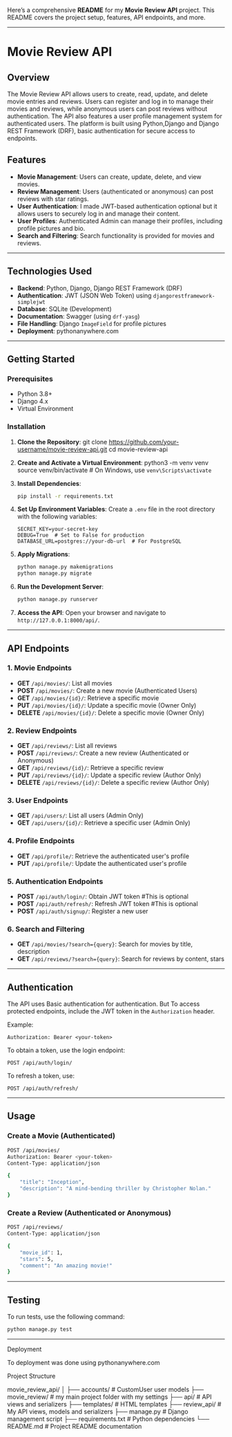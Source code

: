 Here’s a comprehensive **README** for my **Movie Review API** project. This README covers the project setup, features, API endpoints, and more.

---

# **Movie Review API**

## **Overview**

The Movie Review API allows users to create, read, update, and delete movie entries and reviews. Users can register and log in to manage their movies and reviews, while anonymous users can post reviews without authentication. The API also features a user profile management system for authenticated users. The platform is built using Python,Django and Django REST Framework (DRF), basic authentication for secure access to endpoints.

## **Features**
- **Movie Management**: Users can create, update, delete, and view movies.
- **Review Management**: Users (authenticated or anonymous) can post reviews with star ratings.
- **User Authentication**: I made JWT-based authentication optional but it allows users to securely log in and manage their content.
- **User Profiles**: Authenticated Admin can manage their profiles, including profile pictures and bio.
- **Search and Filtering**: Search functionality is provided for movies and reviews.

---

## **Technologies Used**
- **Backend**: Python, Django, Django REST Framework (DRF)
- **Authentication**: JWT (JSON Web Token) using `djangorestframework-simplejwt`
- **Database**: SQLite (Development)
- **Documentation**: Swagger (using `drf-yasg`)
- **File Handling**: Django `ImageField` for profile pictures
- **Deployment**: pythonanywhere.com

---

## **Getting Started**

### **Prerequisites**

- Python 3.8+
- Django 4.x
- Virtual Environment 

### **Installation**

1. **Clone the Repository**:
   git clone https://github.com/your-username/movie-review-api.git
   cd movie-review-api
   

2. **Create and Activate a Virtual Environment**:
   python3 -m venv venv
   source venv/bin/activate  # On Windows, use `venv\Scripts\activate`

3. **Install Dependencies**:
   ```bash
   pip install -r requirements.txt
   ```

4. **Set Up Environment Variables**:
   Create a `.env` file in the root directory with the following variables:
   ```
   SECRET_KEY=your-secret-key
   DEBUG=True  # Set to False for production
   DATABASE_URL=postgres://your-db-url  # For PostgreSQL
   ```

5. **Apply Migrations**:
   ```bash
   python manage.py makemigrations
   python manage.py migrate
   ```

6. **Run the Development Server**:
   ```bash
   python manage.py runserver
   ```

7. **Access the API**:
   Open your browser and navigate to `http://127.0.0.1:8000/api/`.

---

## **API Endpoints**

### **1. Movie Endpoints**
- **GET** `/api/movies/`: List all movies
- **POST** `/api/movies/`: Create a new movie (Authenticated Users)
- **GET** `/api/movies/{id}/`: Retrieve a specific movie
- **PUT** `/api/movies/{id}/`: Update a specific movie (Owner Only)
- **DELETE** `/api/movies/{id}/`: Delete a specific movie (Owner Only)

### **2. Review Endpoints**
- **GET** `/api/reviews/`: List all reviews
- **POST** `/api/reviews/`: Create a new review (Authenticated or Anonymous)
- **GET** `/api/reviews/{id}/`: Retrieve a specific review
- **PUT** `/api/reviews/{id}/`: Update a specific review (Author Only)
- **DELETE** `/api/reviews/{id}/`: Delete a specific review (Author Only)

### **3. User Endpoints**
- **GET** `/api/users/`: List all users (Admin Only)
- **GET** `/api/users/{id}/`: Retrieve a specific user (Admin Only)

### **4. Profile Endpoints**
- **GET** `/api/profile/`: Retrieve the authenticated user's profile
- **PUT** `/api/profile/`: Update the authenticated user's profile

### **5. Authentication Endpoints**
- **POST** `/api/auth/login/`: Obtain JWT token #This is optional
- **POST** `/api/auth/refresh/`: Refresh JWT token #This is optional
- **POST** `/api/auth/signup/`: Register a new user

### **6. Search and Filtering**
- **GET** `/api/movies/?search={query}`: Search for movies by title, description
- **GET** `/api/reviews/?search={query}`: Search for reviews by content, stars

---

## **Authentication**

The API uses Basic authentication for authentication. But To access protected endpoints, include the JWT token in the `Authorization` header.

Example:

```
Authorization: Bearer <your-token>
```

To obtain a token, use the login endpoint:
```
POST /api/auth/login/
```

To refresh a token, use:
```
POST /api/auth/refresh/
```

---

## **Usage**

### **Create a Movie** (Authenticated)
```bash
POST /api/movies/
Authorization: Bearer <your-token>
Content-Type: application/json

{
    "title": "Inception",
    "description": "A mind-bending thriller by Christopher Nolan."
}
```

### **Create a Review** (Authenticated or Anonymous)
```bash
POST /api/reviews/
Content-Type: application/json

{
    "movie_id": 1,
    "stars": 5,
    "comment": "An amazing movie!"
}
```

---

## **Testing**

To run tests, use the following command:
```bash
python manage.py test
```

---

Deployment

To deployment was done using pythonanywhere.com


Project Structure

movie_review_api/
│
├── accounts/             # CustomUser user models
├── movie_review/         # my main project folder with my settings
├── api/                  # API views and serializers
├── templates/            # HTML templates 
├── review_api/           # My API views, models and serializers
├── manage.py             # Django management script
├── requirements.txt      # Python dependencies
└── README.md             # Project README documentation



